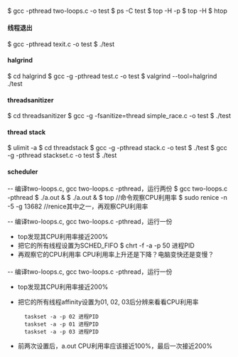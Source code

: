 ####
$ gcc -pthread two-loops.c -o test
$ ps -C test
$ top -H -p <pid>
$ top -H
$ htop

#### 线程退出
$ gcc -pthread texit.c -o test
$ ./test

#### halgrind
$ cd halgrind
$ gcc -g -pthread test.c -o test
$ valgrind --tool=halgrind ./test

#### threadsanitizer
$ cd threadsanitizer
$ gcc -g -fsanitize=thread simple_race.c -o test
$ ./test

#### thread stack
$ ulimit -a
$ cd threadstack
$ gcc -g -pthread stack.c -o test
$ ./test
$ gcc -g -pthread stackset.c -o test
$ ./test

#### scheduler
-- 编译two-loops.c, gcc two-loops.c -pthread，运行两份
$ gcc two-loops.c -pthread
$ ./a.out &
$ ./a.out &
$ top //命令观察CPU利用率
$ sudo renice -n -5 -g 13682 //renice其中之一，再观察CPU利用率

-- 编译two-loops.c, gcc two-loops.c -pthread，运行一份
* top发现其CPU利用率接近200%
* 把它的所有线程设置为SCHED_FIFO
$ chrt -f -a -p 50 进程PID
* 再观察它的CPU利用率
CPU利用率上升还是下降？电脑变快还是变慢？

#### 
-- 编译two-loops.c, gcc two-loops.c -pthread，运行一份
* top发现其CPU利用率接近200%
* 把它的所有线程affinity设置为01, 02, 03后分辨来看看CPU利用率

        taskset -a -p 02 进程PID
        taskset -a -p 01 进程PID
        taskset -a -p 03 进程PID
* 前两次设置后，a.out CPU利用率应该接近100%，最后一次接近200%
